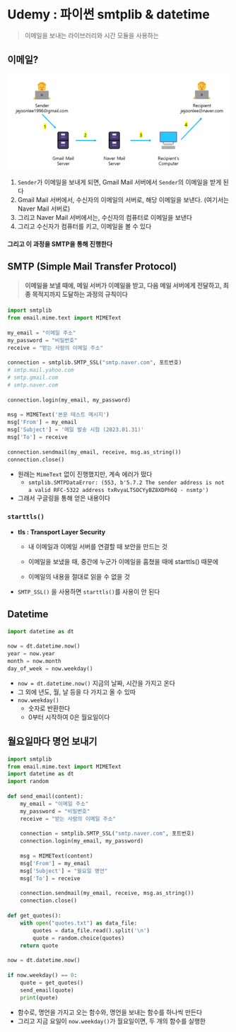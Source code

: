 # Udemy : 파이썬 smtplib & datetime

> 이메일을 보내는 라이브러리와 시간 모듈을 사용하는 

#### 

## 이메일?

![image-20230131152703210](30_Udemy_Python_smtplib_datetime.assets/image-20230131152703210.png)

1. `Sender`가 이메일을 보내게 되면, Gmail Mail 서버에서 `Sender`의 이메일을 받게 된다
2. Gmail Mail 서버에서, 수신자의 이메일의 서버로, 해당 이메일을 보낸다. (여기서는 Naver Mail 서버로)
3. 그리고 Naver Mail 서버에서는, 수신자의 컴퓨터로 이메일을 보낸다
4. 그리고 수신자가 컴퓨터를 키고, 이메일을 볼 수 있다



#### 그리고 이 과정을 SMTP을 통해 진행한다



## SMTP (Simple Mail Transfer Protocol)

> #### 이메일을 보낼 때에, 메일 서버가 이메일을 받고, 다음 메일 서버에게 전달하고, 최종 목적지까지 도달하는 과정의 규칙이다

```python
import smtplib
from email.mime.text import MIMEText

my_email = "이메일 주소"
my_password = "비밀번호"
receive = "받는 사람의 이메일 주소"

connection = smtplib.SMTP_SSL("smtp.naver.com", 포트번호)
# smtp.mail.yahoo.com
# smtp.gmail.com
# smtp.naver.com

connection.login(my_email, my_password)

msg = MIMEText('본문 테스트 메시지')
msg['From'] = my_email
msg['Subject'] = '메일 발송 시험 (2023.01.31)'
msg['To'] = receive

connection.sendmail(my_email, receive, msg.as_string())
connection.close()
```

- 원래는 `MimeText` 없이 진행했지만, 계속 에러가 떴다
  - `smtplib.SMTPDataError: (553, b'5.7.2 The sender address is not a valid RFC-5322 address txRvyaLTSOCYyBZ8XDPh6Q - nsmtp')`
- 그래서 구글링을 통해 얻은 내용이다



### `starttls()`

- **tls : Transport Layer Security**

  - 내 이메일과 이메일 서버를 연결할 때 보안을 만드는 것

  - 이메일을 보냈을 때, 중간에 누군가 이메일을 훔쳤을 때에 starttls() 때문에

  - 이메일의 내용을 절대로 읽을 수 없을 것

- `SMTP_SSL()` 을 사용하면 `starttls()`를 사용이 안 된다



## Datetime

```python
import datetime as dt

now = dt.datetime.now()
year = now.year
month = now.month
day_of_week = now.weekday()
```

- `now = dt.datetime.now()` 지금의 날짜, 시간을 가지고 온다
- 그 외에 년도, 월, 날 등을 다 가지고 올 수 있따
- `now.weekday()`
  - 숫자로 반환한다
  - 0부터 시작하여 0은 월요일이다



## 월요일마다 명언 보내기

```python
import smtplib
from email.mime.text import MIMEText
import datetime as dt
import random

def send_email(content):
	my_email = "이메일 주소"
	my_password = "비밀번호"
	receive = "받는 사람의 이메일 주소"

    connection = smtplib.SMTP_SSL("smtp.naver.com", 포트번호)
    connection.login(my_email, my_password)

    msg = MIMEText(content)
    msg['From'] = my_email
    msg['Subject'] = "월요일 명언"
    msg['To'] = receive

    connection.sendmail(my_email, receive, msg.as_string())
    connection.close()

def get_quotes():
    with open("quotes.txt") as data_file:
        quotes = data_file.read().split('\n')
        quote = random.choice(quotes)
    return quote

now = dt.datetime.now()

if now.weekday() == 0:
    quote = get_quotes()
    send_email(quote)
    print(quote)
```

- 함수로, 명언을 가지고 오는 함수와, 명언을 보내는 함수를 하나씩 만든다
- 그리고 지금 요일이 `now.weekday()`가 월요일이면, 두 개의 함수를 실행한
